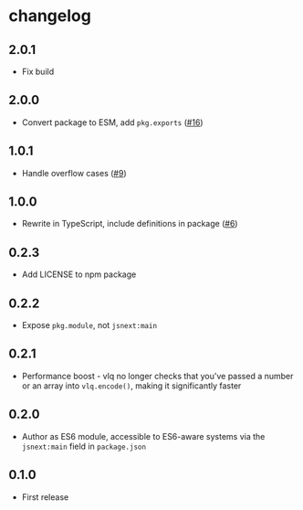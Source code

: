 # changelog

## 2.0.1

- Fix build

## 2.0.0

- Convert package to ESM, add `pkg.exports` ([#16](https://github.com/Rich-Harris/vlq/pull/16))

## 1.0.1

- Handle overflow cases ([#9](https://github.com/Rich-Harris/vlq/pull/9))

## 1.0.0

- Rewrite in TypeScript, include definitions in package ([#6](https://github.com/Rich-Harris/vlq/pull/6))

## 0.2.3

- Add LICENSE to npm package

## 0.2.2

- Expose `pkg.module`, not `jsnext:main`

## 0.2.1

- Performance boost - vlq no longer checks that you've passed a number or an array into `vlq.encode()`, making it significantly faster

## 0.2.0

- Author as ES6 module, accessible to ES6-aware systems via the `jsnext:main` field in `package.json`

## 0.1.0

- First release
